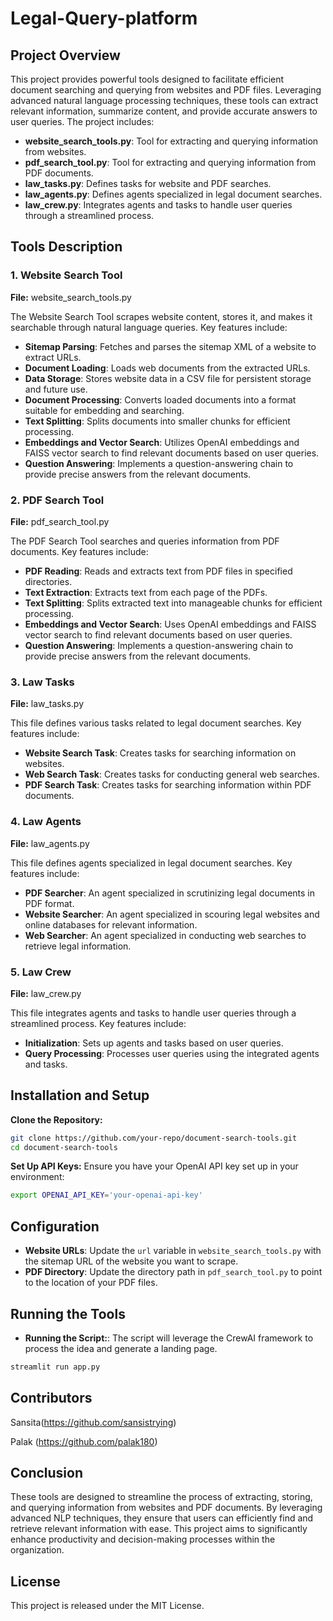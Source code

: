 # Legal-Query-platform

## Project Overview

This project provides powerful tools designed to facilitate efficient document searching and querying from websites and PDF files. Leveraging advanced natural language processing techniques, these tools can extract relevant information, summarize content, and provide accurate answers to user queries. The project includes:

- **website_search_tools.py**: Tool for extracting and querying information from websites.
- **pdf_search_tool.py**: Tool for extracting and querying information from PDF documents.
- **law_tasks.py**: Defines tasks for website and PDF searches.
- **law_agents.py**: Defines agents specialized in legal document searches.
- **law_crew.py**: Integrates agents and tasks to handle user queries through a streamlined process.

## Tools Description

### 1. Website Search Tool
**File:** website_search_tools.py

The Website Search Tool scrapes website content, stores it, and makes it searchable through natural language queries. Key features include:

- **Sitemap Parsing**: Fetches and parses the sitemap XML of a website to extract URLs.
- **Document Loading**: Loads web documents from the extracted URLs.
- **Data Storage**: Stores website data in a CSV file for persistent storage and future use.
- **Document Processing**: Converts loaded documents into a format suitable for embedding and searching.
- **Text Splitting**: Splits documents into smaller chunks for efficient processing.
- **Embeddings and Vector Search**: Utilizes OpenAI embeddings and FAISS vector search to find relevant documents based on user queries.
- **Question Answering**: Implements a question-answering chain to provide precise answers from the relevant documents.


### 2. PDF Search Tool
**File:** pdf_search_tool.py

The PDF Search Tool searches and queries information from PDF documents. Key features include:

- **PDF Reading**: Reads and extracts text from PDF files in specified directories.
- **Text Extraction**: Extracts text from each page of the PDFs.
- **Text Splitting**: Splits extracted text into manageable chunks for efficient processing.
- **Embeddings and Vector Search**: Uses OpenAI embeddings and FAISS vector search to find relevant documents based on user queries.
- **Question Answering**: Implements a question-answering chain to provide precise answers from the relevant documents.


### 3. Law Tasks
**File:** law_tasks.py

This file defines various tasks related to legal document searches. Key features include:

- **Website Search Task**: Creates tasks for searching information on websites.
- **Web Search Task**: Creates tasks for conducting general web searches.
- **PDF Search Task**: Creates tasks for searching information within PDF documents.


### 4. Law Agents
**File:** law_agents.py

This file defines agents specialized in legal document searches. Key features include:

- **PDF Searcher**: An agent specialized in scrutinizing legal documents in PDF format.
- **Website Searcher**: An agent specialized in scouring legal websites and online databases for relevant information.
- **Web Searcher**: An agent specialized in conducting web searches to retrieve legal information.


### 5. Law Crew
**File:** law_crew.py

This file integrates agents and tasks to handle user queries through a streamlined process. Key features include:

- **Initialization**: Sets up agents and tasks based on user queries.
- **Query Processing**: Processes user queries using the integrated agents and tasks.



## Installation and Setup

**Clone the Repository:**
```bash
git clone https://github.com/your-repo/document-search-tools.git
cd document-search-tools
```


**Set Up API Keys:**
Ensure you have your OpenAI API key set up in your environment:
```bash
export OPENAI_API_KEY='your-openai-api-key'
```

## Configuration

- **Website URLs**: Update the `url` variable in `website_search_tools.py` with the sitemap URL of the website you want to scrape.
- **PDF Directory**: Update the directory path in `pdf_search_tool.py` to point to the location of your PDF files.

## Running the Tools

- **Running the Script:**: The script will leverage the CrewAI framework to process the idea and generate a landing page.
```bash
streamlit run app.py
```
## Contributors
Sansita(https://github.com/sansistrying)

Palak (https://github.com/palak180)
## Conclusion

These tools are designed to streamline the process of extracting, storing, and querying information from websites and PDF documents. By leveraging advanced NLP techniques, they ensure that users can efficiently find and retrieve relevant information with ease. This project aims to significantly enhance productivity and decision-making processes within the organization.

## License
This project is released under the MIT License.
